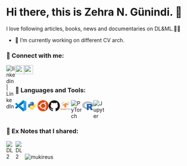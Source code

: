 
# Hi there, this is Zehra N. Günindi. 🙋

I love following articles, books, news and documentaries on DL&ML.👩‍💻
- 🔭 I’m currently working on different CV arch.


### 📩 Connect with me:

[<img align="left" alt="linkedin | LinkedIn" width="24px" src="https://raw.githubusercontent.com/peterthehan/peterthehan/master/assets/linkedin.svg" />][linkedin]
[<img align="left" height="24" width="24" src="https://cdn.jsdelivr.net/npm/simple-icons@v4/icons/medium.svg" />][medium]
[<img align="left" height="24" width="24" src="https://cdn.jsdelivr.net/npm/simple-icons@v4/icons/kaggle.svg" />][kaggle]

<br />

[linkedin]: https://www.linkedin.com/in/zehra-nur-g%C3%BCnindi/
[medium]: https://zehranrgi.medium.com/
[kaggle]: https://www.kaggle.com/zehranrgi/

<br />


### 🔧 Languages and Tools:

[<img align="left" alt="Visual Studio Code" width="30px" src="https://raw.githubusercontent.com/github/explore/80688e429a7d4ef2fca1e82350fe8e3517d3494d/topics/visual-studio-code/visual-studio-code.png" />][vsCode]
[<img align="left" alt="Python" width="30px" src="https://raw.githubusercontent.com/github/explore/cebd63002168a05a6a642f309227eefeccd92950/topics/python/python.png" />][python]
[<img align="left" alt="Ubuntu" width="30px" src="https://raw.githubusercontent.com/github/explore/80688e429a7d4ef2fca1e82350fe8e3517d3494d/topics/ubuntu/ubuntu.png" />][ub]
[<img align="left" alt="GitHub" width="30px" src="https://raw.githubusercontent.com/github/explore/78df643247d429f6cc873026c0622819ad797942/topics/github/github.png" />][github]
[<img align="left" alt="Tensorflow" width="30px" src="https://raw.githubusercontent.com/github/explore/cebd63002168a05a6a642f309227eefeccd92950/topics/tensorflow/tensorflow.png" />][Tensorflow]
[<img align="left" alt="PyTorch" width="30px" src="https://user-images.githubusercontent.com/54184905/79643126-1251de00-81aa-11ea-9718-fd829777e4d6.jpeg" />][pt]
[<img align="left" alt="R" width="30px" src="https://raw.githubusercontent.com/github/explore/80688e429a7d4ef2fca1e82350fe8e3517d3494d/topics/r/r.png" />][r]
[<img align="left" alt="Jupyter" width="30px" src="https://upload.wikimedia.org//wikipedia/commons/thumb/3/38/Jupyter_logo.svg/1200px-Jupyter_logo.svg.png" />][jupy]

<br />

[vsCode]: https://code.visualstudio.com/
[git]: https://git-scm.com/
[Tensorflow]: https://www.tensorflow.org/
[github]: https://github.com/zehranrgi
[python]: https://www.python.org/
[pt]: https://pytorch.org/
[r]: https://www.r-project.org/
[ub]: www.ubuntu.com/
[jupy]: https://jupyter.org/

<br />
<br />

### 📒 Ex Notes that I shared:
[<img align="left" alt="DL2" width="25px" src="https://cdn.jsdelivr.net/npm/simple-icons@v4/icons/kaggle.svg" />][DL2]
[<img align="left" alt="DL2" width="25px" src="https://cdn.jsdelivr.net/npm/simple-icons@v4/icons/medium.svg" />][csh]

<br />

[DL2]: https://www.kaggle.com/zehranrgi/deep-learning-summary-2
[csh]: https://medium.com/p/b575f3c26dfe

<br />


<img height="180em" align="left" src="https://github-readme-stats.vercel.app/api/top-langs?username=zehranrgi&show_icons=true&locale=en&layout=compact&langs_count=108&theme=nightowl" alt="mukireus"/>


<br />



